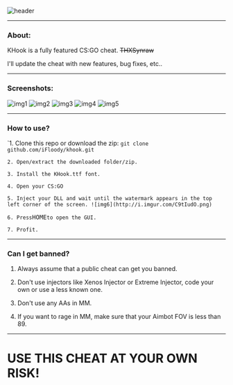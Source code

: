 ![header](http://i.imgur.com/9d4pKMd.png)
___________________________________________________________________________________________________________________________________
### About: ###
KHook is a fully featured CS:GO cheat. ~~THXSynraw~~

I'll update the cheat with new features, bug fixes, etc..


___________________________________________________________________________________________________________________________________
### Screenshots: ###
![img1](http://i.imgur.com/GHrcrbx.jpg)
![img2](http://i.imgur.com/f7hOaSt.jpg)
![img3](http://i.imgur.com/UoNGMJZ.jpg)
![img4](http://i.imgur.com/OOtzMZ9.jpg)
![img5](http://i.imgur.com/zUEBsvX.jpg)
___________________________________________________________________________________________________________________________________
### How to use? ###

`1. Clone this repo or download the zip:
```git clone github.com/iFloody/khook.git```

`2. Open/extract the downloaded folder/zip.`

`3. Install the KHook.ttf font.`

`4. Open your CS:GO`

`5. Inject your DLL and wait until the watermark appears in the top left corner of the screen.
![img6](http://i.imgur.com/C9tIudO.png)`

`6. Press`<kbd>HOME</kbd>`to open the GUI.`

`7. Profit.`

___________________________________________________________________________________________________________________________________
### Can I get banned? ###

1. Always assume that a public cheat can get you banned. 

2. Don't use injectors like Xenos Injector or Extreme Injector, code your own or use a less known one.

3. Don't use any AAs in MM. 

4. If you want to rage in MM, make sure that your Aimbot FOV is less than 89.
___________________________________________________________________________________________________________________________________

# USE THIS CHEAT AT YOUR OWN RISK!
